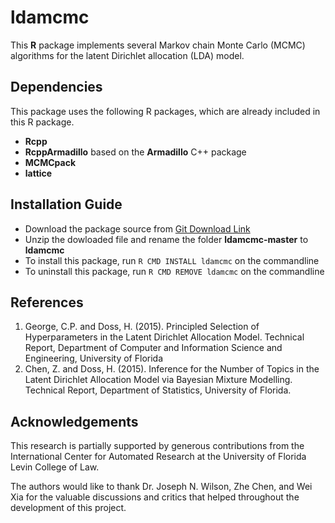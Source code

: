 ldamcmc
=======

This **R** package implements several Markov chain Monte Carlo (MCMC) algorithms for the latent Dirichlet allocation (LDA) model. 


Dependencies
----------------------------

This package uses the following R packages, which are already included in this R package.   
* **Rcpp**
* **RcppArmadillo** based on the **Armadillo** C++ package 
* **MCMCpack** 
* **lattice**

Installation Guide 
------------------

* Download the package source from [Git Download Link](https://github.com/clintpgeorge/ldamcmc/archive/master.zip)
* Unzip the dowloaded file and rename the folder **ldamcmc-master** to **ldamcmc** 
* To install this package, run ```R CMD INSTALL ldamcmc``` on the commandline 
* To uninstall this package, run ```R CMD REMOVE ldamcmc``` on the commandline 

References
----------

1. George, C.P. and Doss, H. (2015). Principled Selection of Hyperparameters in the Latent Dirichlet Allocation Model. Technical Report, Department of Computer and Information Science and Engineering, University of Florida
2. Chen, Z. and Doss, H. (2015). Inference for the Number of Topics in the Latent Dirichlet Allocation Model via Bayesian Mixture Modelling. Technical Report, Department of Statistics, University of Florida.

Acknowledgements
----------------

This research is partially supported by generous contributions from the International Center for Automated Research at the University of Florida Levin College of Law. 

The authors would like to thank Dr. Joseph N. Wilson, Zhe Chen, and Wei Xia for the valuable discussions and critics that helped throughout the development of this project.

